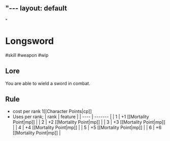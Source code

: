 "---
  layout: default
---
"
# Longsword

#skill #weapon #wip 

## Lore

You are able to wield a sword in combat. 

## Rule


- cost per rank 1[[Character Points|cp]]
- Uses per rank;
| rank | feature |
| ---- | ------- |
| 1    | +1 [[Mortality Point|mp]]        |
| 2    | +2 [[Mortality Point|mp]]        |
| 3    | +3 [[Mortality Point|mp]]        |
| 4    | +4 [[Mortality Point|mp]]        |
| 5    | +5 [[Mortality Point|mp]]        |
| 6     | +6 [[Mortality Point|mp]]        |
